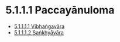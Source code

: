 # 5.1.1.1 Paccayānuloma

* [5.1.1.1.1 Vibhaṅgavāra](5.1.1.1/5.1.1.1.1.md)
* [5.1.1.1.2 Saṅkhyāvāra](5.1.1.1/5.1.1.1.2.md)

